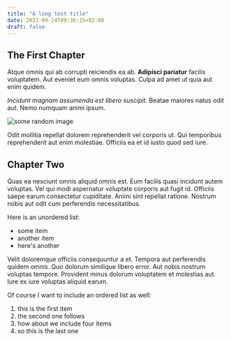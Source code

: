 ```yaml
---
title: "A long test title"
date: 2021-09-24T09:36:15+02:00
draft: false
---
```


## The First Chapter

Atque omnis qui ab corrupti reiciendis ea ab. **Adipisci pariatur** facilis voluptatem. Aut eveniet eum omnis voluptas. Culpa ad amet ut quia aut enim quidem.

*Incidunt magnam assumenda est libero suscipit*. Beatae maiores natus odit aut. Nemo numquam animi ipsum.

![some random image](https://pixy.org/src/21/219269.jpg)

Odit mollitia repellat dolorem reprehenderit vel corporis ut. Qui temporibus reprehenderit aut enim molestiae. Officiis ea et id iusto quod sed iure.

## Chapter Two

Quas ea nesciunt omnis aliquid omnis est. Eum facilis quasi incidunt autem voluptas. Vel qui modi aspernatur voluptate corporis aut fugit id. Officiis saepe earum consectetur cupiditate. Animi sint repellat ratione. Nostrum nobis aut odit cum perferendis necessitatibus.

Here is an unordered list:

- some item
- another item
- here's another

Velit doloremque officiis consequuntur a et. Tempora aut perferendis quidem omnis. Quo dolorum similique libero error. Aut nobis nostrum voluptas tempore. Provident minus dolorum voluptatem et molestias aut. Iure ex iure voluptas aliquid earum.

Of course I want to include an ordered list as well:

1. this is the first item
2. the second one follows
3. how about we include four items
4. so this is the last one

